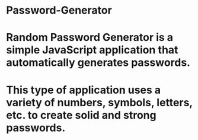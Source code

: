 # Password-Generator
# Random Password Generator is a simple JavaScript application that automatically generates passwords. 
# This type of application uses a variety of numbers, symbols, letters, etc. to create solid and strong passwords.
